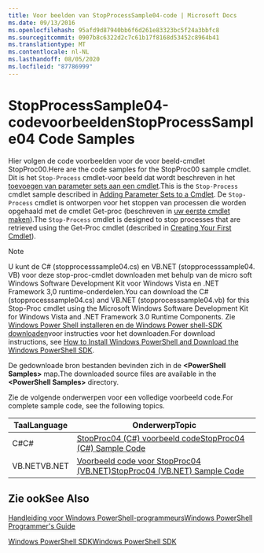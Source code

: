 ```yaml
---
title: Voor beelden van StopProcessSample04-code | Microsoft Docs
ms.date: 09/13/2016
ms.openlocfilehash: 95afd9d87940bb6f6d261e83323bc5f24a3bbfc8
ms.sourcegitcommit: 0907b8c6322d2c7c61b17f8168d53452c8964b41
ms.translationtype: MT
ms.contentlocale: nl-NL
ms.lasthandoff: 08/05/2020
ms.locfileid: "87786999"
---
```

# <a name="stopprocesssample04-code-samples"></a><span data-ttu-id="0cc33-102">StopProcessSample04-codevoorbeelden</span><span class="sxs-lookup"><span data-stu-id="0cc33-102">StopProcessSample04 Code Samples</span></span>

<span data-ttu-id="0cc33-103">Hier volgen de code voorbeelden voor de voor beeld-cmdlet StopProc00.</span><span class="sxs-lookup"><span data-stu-id="0cc33-103">Here are the code samples for the StopProc00 sample cmdlet.</span></span> <span data-ttu-id="0cc33-104">Dit is het `Stop-Process` cmdlet-voor beeld dat wordt beschreven in het [toevoegen van parameter sets aan een cmdlet](../cmdlet/adding-parameter-sets-to-a-cmdlet.md).</span><span class="sxs-lookup"><span data-stu-id="0cc33-104">This is the `Stop-Process` cmdlet sample described in [Adding Parameter Sets to a Cmdlet](../cmdlet/adding-parameter-sets-to-a-cmdlet.md).</span></span> <span data-ttu-id="0cc33-105">De `Stop-Process` cmdlet is ontworpen voor het stoppen van processen die worden opgehaald met de cmdlet Get-proc (beschreven in [uw eerste cmdlet maken](../cmdlet/creating-a-cmdlet-without-parameters.md)).</span><span class="sxs-lookup"><span data-stu-id="0cc33-105">The `Stop-Process` cmdlet is designed to stop processes that are retrieved using the Get-Proc cmdlet (described in [Creating Your First Cmdlet](../cmdlet/creating-a-cmdlet-without-parameters.md)).</span></span>

> [!NOTE]
> <span data-ttu-id="0cc33-106">U kunt de C# (stopprocesssample04.cs) en VB.NET (stopprocesssample04. VB) voor deze stop-proc-cmdlet downloaden met behulp van de micro soft Windows Software Development Kit voor Windows Vista en .NET Framework 3,0 runtime-onderdelen.</span><span class="sxs-lookup"><span data-stu-id="0cc33-106">You can download the C# (stopprocesssample04.cs) and VB.NET (stopprocesssample04.vb) for this Stop-Proc cmdlet using the Microsoft Windows Software Development Kit for Windows Vista and .NET Framework 3.0 Runtime Components.</span></span> <span data-ttu-id="0cc33-107">Zie [Windows Power Shell installeren en de Windows Power shell-SDK downloaden](/powershell/scripting/developer/installing-the-windows-powershell-sdk)voor instructies voor het downloaden.</span><span class="sxs-lookup"><span data-stu-id="0cc33-107">For download instructions, see [How to Install Windows PowerShell and Download the Windows PowerShell SDK](/powershell/scripting/developer/installing-the-windows-powershell-sdk).</span></span>
>
> <span data-ttu-id="0cc33-108">De gedownloade bron bestanden bevinden zich in de **\<PowerShell Samples>** map.</span><span class="sxs-lookup"><span data-stu-id="0cc33-108">The downloaded source files are available in the **\<PowerShell Samples>** directory.</span></span>

<span data-ttu-id="0cc33-109">Zie de volgende onderwerpen voor een volledige voorbeeld code.</span><span class="sxs-lookup"><span data-stu-id="0cc33-109">For complete sample code, see the following topics.</span></span>

|<span data-ttu-id="0cc33-110">Taal</span><span class="sxs-lookup"><span data-stu-id="0cc33-110">Language</span></span>|<span data-ttu-id="0cc33-111">Onderwerp</span><span class="sxs-lookup"><span data-stu-id="0cc33-111">Topic</span></span>|
|--------------|-----------|
|<span data-ttu-id="0cc33-112">C#</span><span class="sxs-lookup"><span data-stu-id="0cc33-112">C#</span></span>|[<span data-ttu-id="0cc33-113">StopProc04 (C#) voorbeeld code</span><span class="sxs-lookup"><span data-stu-id="0cc33-113">StopProc04 (C#) Sample Code</span></span>](./stopprocesssample04-csharp-sample-code.md)|
|<span data-ttu-id="0cc33-114">VB.NET</span><span class="sxs-lookup"><span data-stu-id="0cc33-114">VB.NET</span></span>|[<span data-ttu-id="0cc33-115">Voorbeeld code voor StopProc04 (VB.NET)</span><span class="sxs-lookup"><span data-stu-id="0cc33-115">StopProc04 (VB.NET) Sample Code</span></span>](./stopprocesssample04-vb-net-sample-code.md)|

## <a name="see-also"></a><span data-ttu-id="0cc33-116">Zie ook</span><span class="sxs-lookup"><span data-stu-id="0cc33-116">See Also</span></span>

[<span data-ttu-id="0cc33-117">Handleiding voor Windows PowerShell-programmeurs</span><span class="sxs-lookup"><span data-stu-id="0cc33-117">Windows PowerShell Programmer's Guide</span></span>](./windows-powershell-programmer-s-guide.md)

[<span data-ttu-id="0cc33-118">Windows PowerShell SDK</span><span class="sxs-lookup"><span data-stu-id="0cc33-118">Windows PowerShell SDK</span></span>](../windows-powershell-reference.md)
